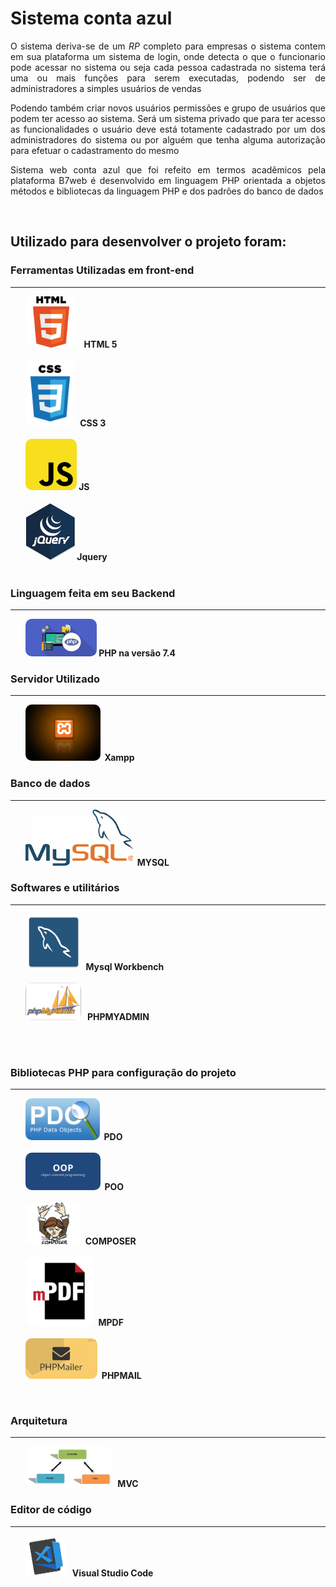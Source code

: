 <!DOCTYPE html>
<html lang="pt-br">

<head>
    <meta charset="UTF-8">
    <meta name="viewport" content="width=device-width, initial-scale=1.0">

</head>

<body style="text-align:justify">
    <div>
        <h1> Sistema conta azul</h1>
        <p>O sistema deriva-se de um <i>RP</i> completo para empresas o sistema contem em sua plataforma um sistema de
            login, onde detecta o que o funcionario pode acessar no sistema
            ou seja cada pessoa cadastrada no sistema terá uma ou mais funções para serem executadas, podendo ser de
            administradores a simples usuários de vendas
        </p>
        <p>Podendo também criar novos usuários permissões e grupo de usuários que podem ter acesso ao sistema.
            Será um sistema privado que para ter acesso as funcionalidades o usuário deve está totamente cadastrado por
            um dos administradores do sistema ou por alguém que tenha alguma autorização para efetuar o cadastramento do
            mesmo
        </p>
        <p>Sistema web conta azul que foi refeito em termos acadêmicos pela plataforma B7web é desenvolvido em linguagem
            PHP orientada a objetos
            métodos e bibliotecas da linguagem PHP e dos padrões do banco de dados
        </p>
    </div>
    <br>
    <h2>Utilizado para desenvolver o projeto foram: </h2>
    <div>
        <h3>Ferramentas Utilizadas em front-end</h3>
        <hr />
        <ul>
            <img src="imgReadme/html.png" width="" height="82" style="border-radius: 10px;"> &nbsp; <strong
                style='text-align:justify;'>HTML 5 </strong><br />
            <br />
            <img src="imgReadme/css.png" width="" height="106" style="border-radius: 10px;">&nbsp; <strong
                style='text-align:justify;'>CSS 3<br />
                <br />
                <img src="imgReadme/js.png" width="" height="82" style="border-radius: 10px;">&nbsp;<strong
                    style='text-align:justify;'>JS </strong><br />
                <br />
                <img src="imgReadme/jquery.jpg" width="" height="92" style="border-radius: 10px;">&nbsp;<strong
                    style='text-align:justify;'>Jquery </strong><br />
                <br />
        </ul>
    </div>
    <div>
        <h3>Linguagem feita em seu Backend </h3>
        <hr />
        <ul>
            <img src="imgReadme/PHP.jpg" width="" height="60"
                style="border-radius: 10px; text-align:justify;">&nbsp;<strong style='text-align:justify;'>PHP na versão
                7.4 </strong><br />
        </ul>
    </div>
    <div>
        <h3>Servidor Utilizado </h3>
        <hr />
        <ul>
            <img src="imgReadme/xampp.jpg" width="" height="90" style="border-radius: 10px; "> &nbsp;<strong
                style='text-align:justify'>Xampp</strong><br />
        </ul>
    </div>
    <div>
        <h3>Banco de dados </h3>
        <hr />
        <ul>
            <img src="imgReadme/mysql.png" width="" height="90" style="border-radius: 10px;"> &nbsp;<strong
                style='text-align:justify;'>MYSQL</strong><br />
        </ul>
    </div>
    <div>
        <h3>Softwares e utilitários </h3>
        <hr />
        <ul>
            <img src="imgReadme/mysql-workbench-icon.png" width="" height="90" style="border-radius: 10px;">
            &nbsp;<strong style='text-align:justify;'>Mysql Workbench </strong><br />
            <br />
            <img src="imgReadme/phpmyadmin-logo.png" width="" height="60" style="border-radius: 10px;"> &nbsp;<strong
                style='text-align:justify;'> PHPMYADMIN </strong><br />
            <br />
        </ul>
        <br>
    </div>
    <div>
        <h3>Bibliotecas PHP para configuração do projeto </h3>
        <hr />
        <ul>
            <img src="imgReadme/pdo.png" width="" height="67" style="border-radius: 10px;"> &nbsp;<strong
                style='text-align:justify;'>PDO</strong><br />
            <br />
            <img src="imgReadme/POO.png" width="" height="60" style="border-radius: 10px;"> &nbsp;<strong
                style='text-align:justify;'>POO</strong><br />
            <br />
            <img src="imgReadme/composer.png" width="" height="67" style="border-radius: 10px;"> &nbsp;<strong
                style='text-align:justify;'>COMPOSER</strong><br />
            <br />
            <img src="imgReadme/mpdf.png" width="" height="110" style="border-radius: 10px;"> &nbsp;<strong
                style='text-align:justify;'>MPDF</strong><br />
            <br />
            <img src="imgReadme/php-mailer.png" width="" height="65" style="border-radius: 10px;"> &nbsp;<strong
                style='text-align:justify;'>PHPMAIL</strong><br />
        </ul>
        <br>
    </div>
    <div>
        <h3>Arquitetura </h3>
        <hr />
        <ul>
            <img src="imgReadme/mvc.png" width="" height="65" style="border-radius: 10px;"> &nbsp;<strong
                style='text-align:justify;'> MVC </strong><br />
        </ul>
    </div>
    <div>
        <h3>Editor de código </h3>
        <hr />
        <ul>
            <img src="imgReadme/vscode.png" width="" height="65" style="border-radius: 10px;"> &nbsp;<strong
                style='text-align:justify;'> Visual Studio Code </strong><br />
        </ul>
    </div>



</body>

</html>